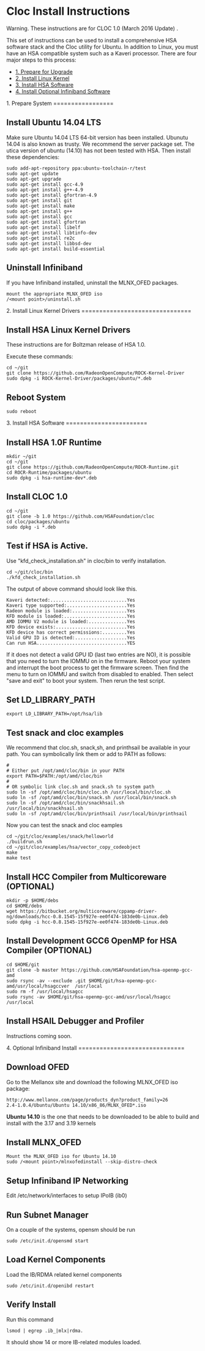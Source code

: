 Cloc Install Instructions
===============================

Warning.  These instructions are for CLOC 1.0 (March 2016 Update) .

This set of instructions can be used to install a comprehensive HSA software stack and the Cloc utility for Ubuntu.  In addition to Linux, you must have an HSA compatible system such as a Kaveri processor. There are four major steps to this process:

- [1. Prepare for Upgrade](#Prepare)
- [2. Install Linux Kernel](#Boot)
- [3. Install HSA Software](#Install)
- [4. Install Optional Infiniband Software](#Infiniband)

<A Name="Prepare">
1. Prepare System
=================

## Install Ubuntu 14.04 LTS

Make sure Ubuntu 14.04 LTS 64-bit version has been installed.  Ubunutu 14.04 is also known as trusty.  We recommend the server package set.  The utica version of ubuntu (14.10) has not been tested with HSA.  Then install these dependencies:
```
sudo add-apt-repository ppa:ubuntu-toolchain-r/test
sudo apt-get update
sudo apt-get upgrade
sudo apt-get install gcc-4.9
sudo apt-get install g++-4.9
sudo apt-get install gfortran-4.9
sudo apt-get install git
sudo apt-get install make
sudo apt-get install g++
sudo apt-get install gcc
sudo apt-get install gfortran
sudo apt-get install libelf
sudo apt-get install libtinfo-dev
sudo apt-get install re2c
sudo apt-get install libbsd-dev
sudo apt-get install build-essential 
```

## Uninstall Infiniband

If you have Infiniband installed, uninstall the MLNX_OFED packages. 
```
mount the appropriate MLNX_OFED iso
/<mount point>/uninstall.sh
```


<A Name="Boot">
2. Install Linux Kernel Drivers 
===============================

## Install HSA Linux Kernel Drivers 

These instructions are for Boltzman release of HSA 1.0.

Execute these commands:

```
cd ~/git
git clone https://github.com/RadeonOpenCompute/ROCK-Kernel-Driver
sudo dpkg -i ROCK-Kernel-Driver/packages/ubuntu/*.deb
```

## Reboot System

```
sudo reboot
```

<A Name="Install">
3. Install HSA Software
=======================

## Install HSA 1.0F Runtime

```
mkdir ~/git
cd ~/git
git clone https://github.com/RadeonOpenCompute/ROCR-Runtime.git
cd ROCR-Runtime/packages/ubuntu
sudo dpkg -i hsa-runtime-dev*.deb
```

## Install CLOC 1.0

```
cd ~/git
git clone -b 1.0 https://github.com/HSAFoundation/cloc
cd cloc/packages/ubuntu
sudo dpkg -i *.deb
```

## Test if HSA is Active.

Use "kfd_check_installation.sh" in cloc/bin to verify installation.

``` 
cd ~/git/cloc/bin
./kfd_check_installation.sh
``` 

The output of above command should look like this.

```
Kaveri detected:............................Yes
Kaveri type supported:......................Yes
Radeon module is loaded:....................Yes
KFD module is loaded:.......................Yes
AMD IOMMU V2 module is loaded:..............Yes
KFD device exists:..........................Yes
KFD device has correct permissions:.........Yes
Valid GPU ID is detected:...................Yes
Can run HSA.................................YES
```

If it does not detect a valid GPU ID (last two entries are NO), it is possible that you need to turn the IOMMU on in the firmware.  Reboot your system and interrupt the boot process to get the firmware screen. Then find the menu to turn on IOMMU and switch from disabled to enabled.  Then select "save and exit" to boot your system.  Then rerun the test script.


## Set LD_LIBRARY_PATH

```
export LD_LIBRARY_PATH=/opt/hsa/lib
```

## Test snack and cloc examples

We recommend that cloc.sh, snack,sh, and printhsail be available in your path.  You can symbolically link them or add to PATH as follows:
```
#
# Either put /opt/amd/cloc/bin in your PATH 
export PATH=$PATH:/opt/amd/cloc/bin
#
# OR symbolic link cloc.sh and snack.sh to system path
sudo ln -sf /opt/amd/cloc/bin/cloc.sh /usr/local/bin/cloc.sh
sudo ln -sf /opt/amd/cloc/bin/snack.sh /usr/local/bin/snack.sh
sudo ln -sf /opt/amd/cloc/bin/snackhsail.sh /usr/local/bin/snackhsail.sh
sudo ln -sf /opt/amd/cloc/bin/printhsail /usr/local/bin/printhsail
```
Now you can test the snack and cloc eamples
```
cd ~/git/cloc/examples/snack/helloworld
./buildrun.sh
cd ~/git/cloc/examples/hsa/vector_copy_codeobject
make
make test
```

## Install HCC Compiler from Multicoreware  (OPTIONAL)

```
mkdir -p $HOME/debs
cd $HOME/debs
wget https://bitbucket.org/multicoreware/cppamp-driver-ng/downloads/hcc-0.8.1545-15f927e-ee0f474-183de0b-Linux.deb
sudo dpkg -i hcc-0.8.1545-15f927e-ee0f474-183de0b-Linux.deb
```

## Install Development GCC6 OpenMP for HSA Compiler (OPTIONAL)

```
cd $HOME/git
git clone -b master https://github.com/HSAFoundation/hsa-openmp-gcc-amd
sudo rsync -av --exclude .git $HOME/git/hsa-openmp-gcc-amd/usr/local/hsagccver  /usr/local
sudo rm -f /usr/local/hsagcc
sudo rsync -av $HOME/git/hsa-openmp-gcc-amd/usr/local/hsagcc  /usr/local
```

## Install HSAIL Debugger and Profiler 

Instructions coming soon. 


<A Name="Infiniband">
4. Optional Infiniband Install 
==============================

## Download OFED

Go to the Mellanox site and download the following MLNX_OFED iso package:
```
http://www.mellanox.com/page/products_dyn?product_family=26
2.4-1.0.4/Ubuntu/Ubuntu 14.10/x86_86/MLNX_OFED*.iso     
```
<b>Ubuntu 14.10</b> is the one that needs to be downloaded to be able to build and install with the 3.17 and 3.19 kernels

## Install MLNX_OFED 

```
Mount the MLNX_OFED iso for Ubuntu 14.10
sudo /<mount point>/mlnxofedinstall --skip-distro-check
```

## Setup Infiniband IP Networking

Edit /etc/network/interfaces to setup IPoIB (ib0)

## Run Subnet Manager

On a couple of the systems, opensm should be run
```
sudo /etc/init.d/opensmd start
```

## Load Kernel Components

Load the IB/RDMA related kernel components
```
sudo /etc/init.d/openibd restart
```

## Verify Install

Run this command
```
lsmod | egrep .ib_|mlx|rdma.  
```
It should show 14 or more IB-related modules loaded.


